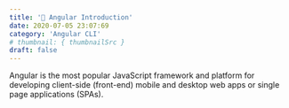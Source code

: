 ```yaml
---
title: '📝 Angular Introduction'
date: 2020-07-05 23:07:69
category: 'Angular CLI'
# thumbnail: { thumbnailSrc }
draft: false
---
```


Angular is the most popular JavaScript framework and platform for developing client-side (front-end) mobile and desktop web apps or single page applications (SPAs).
